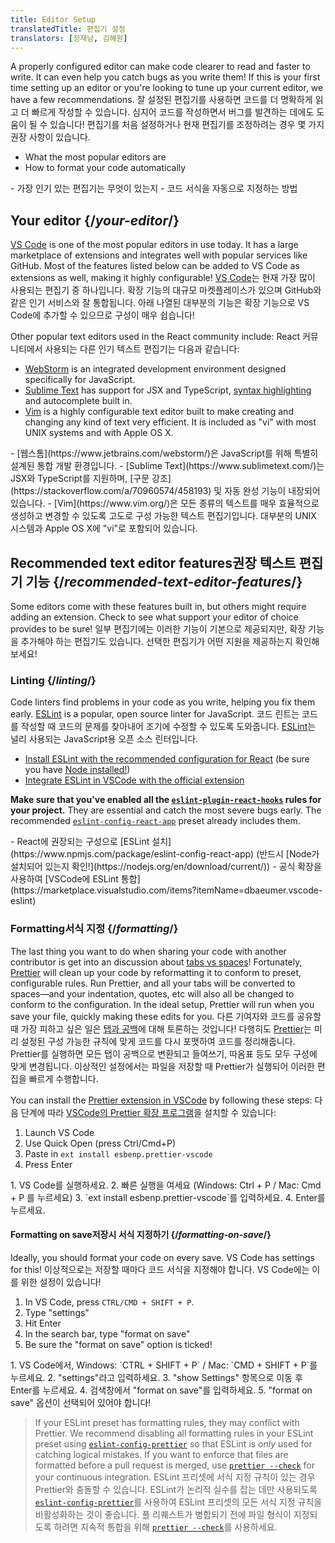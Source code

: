 ```yaml
---
title: Editor Setup
translatedTitle: 편집기 설정
translators: [정재남, 김혜원]
---
```


<Intro>

A properly configured editor can make code clearer to read and faster to write. It can even help you catch bugs as you write them! If this is your first time setting up an editor or you're looking to tune up your current editor, we have a few recommendations.
<Trans>잘 설정된 편집기를 사용하면 코드를 더 명확하게 읽고 더 빠르게 작성할 수 있습니다. 심지어 코드를 작성하면서 버그를 발견하는 데에도 도움이 될 수 있습니다! 편집기를 처음 설정하거나 현재 편집기를 조정하려는 경우 몇 가지 권장 사항이 있습니다.</Trans>
</Intro>

<YouWillLearn>

* What the most popular editors are
* How to format your code automatically

<TransBlock>
- 가장 인기 있는 편집기는 무엇이 있는지
- 코드 서식을 자동으로 지정하는 방법
</TransBlock>
</YouWillLearn>

## Your editor {/*your-editor*/}

[VS Code](https://code.visualstudio.com/) is one of the most popular editors in use today. It has a large marketplace of extensions and integrates well with popular services like GitHub. Most of the features listed below can be added to VS Code as extensions as well, making it highly configurable!
<Trans>[VS Code](https://code.visualstudio.com/)는 현재 가장 많이 사용되는 편집기 중 하나입니다. 확장 기능의 대규모 마켓플레이스가 있으며 GitHub와 같은 인기 서비스와 잘 통합됩니다. 아래 나열된 대부분의 기능은 확장 기능으로 VS Code에 추가할 수 있으므로 구성이 매우 쉽습니다!</Trans>

Other popular text editors used in the React community include:
<Trans>React 커뮤니티에서 사용되는 다른 인기 텍스트 편집기는 다음과 같습니다:</Trans>

* [WebStorm](https://www.jetbrains.com/webstorm/) is an integrated development environment designed specifically for JavaScript.
* [Sublime Text](https://www.sublimetext.com/) has support for JSX and TypeScript, [syntax highlighting](https://stackoverflow.com/a/70960574/458193) and autocomplete built in.
* [Vim](https://www.vim.org/) is a highly configurable text editor built to make creating and changing any kind of text very efficient. It is included as "vi" with most UNIX systems and with Apple OS X.

<TransBlock>
  - [웹스톰](https://www.jetbrains.com/webstorm/)은 JavaScript를 위해 특별히 설계된 통합 개발 환경입니다.
  - [Sublime Text](https://www.sublimetext.com/)는 JSX와 TypeScript를 지원하며, [구문 강조](https://stackoverflow.com/a/70960574/458193) 및 자동 완성 기능이 내장되어 있습니다.
  - [Vim](https://www.vim.org/)은 모든 종류의 텍스트를 매우 효율적으로 생성하고 변경할 수 있도록 고도로 구성 가능한 텍스트 편집기입니다. 대부분의 UNIX 시스템과 Apple OS X에 "vi"로 포함되어 있습니다.
</TransBlock>

## Recommended text editor features<Trans>권장 텍스트 편집기 기능</Trans> {/*recommended-text-editor-features*/}

Some editors come with these features built in, but others might require adding an extension. Check to see what support your editor of choice provides to be sure!
<Trans>일부 편집기에는 이러한 기능이 기본으로 제공되지만, 확장 기능을 추가해야 하는 편집기도 있습니다. 선택한 편집기가 어떤 지원을 제공하는지 확인해보세요!</Trans>

### Linting {/*linting*/}

Code linters find problems in your code as you write, helping you fix them early. [ESLint](https://eslint.org/) is a popular, open source linter for JavaScript. 
<Trans>코드 린트는 코드를 작성할 때 코드의 문제를 찾아내어 조기에 수정할 수 있도록 도와줍니다. [ESLint](https://eslint.org/)는 널리 사용되는 JavaScript용 오픈 소스 린터입니다.</Trans>

* [Install ESLint with the recommended configuration for React](https://www.npmjs.com/package/eslint-config-react-app) (be sure you have [Node installed!](https://nodejs.org/en/download/current/))
* [Integrate ESLint in VSCode with the official extension](https://marketplace.visualstudio.com/items?itemName=dbaeumer.vscode-eslint)

**Make sure that you've enabled all the [`eslint-plugin-react-hooks`](https://www.npmjs.com/package/eslint-plugin-react-hooks) rules for your project.** They are essential and catch the most severe bugs early. The recommended [`eslint-config-react-app`](https://www.npmjs.com/package/eslint-config-react-app) preset already includes them.

<TransBlock>
- React에 권장되는 구성으로 [ESLint 설치](https://www.npmjs.com/package/eslint-config-react-app) (반드시 [Node가 설치되어 있는지 확인!](https://nodejs.org/en/download/current/))
- 공식 확장을 사용하여 [VSCode에 ESLint 통합](https://marketplace.visualstudio.com/items?itemName=dbaeumer.vscode-eslint)
</TransBlock>

### Formatting<Trans>서식 지정</Trans> {/*formatting*/}

The last thing you want to do when sharing your code with another contributor is get into an discussion about [tabs vs spaces](https://www.google.com/search?q=tabs+vs+spaces)! Fortunately, [Prettier](https://prettier.io/) will clean up your code by reformatting it to conform to preset, configurable rules. Run Prettier, and all your tabs will be converted to spaces—and your indentation, quotes, etc will also all be changed to conform to the configuration. In the ideal setup, Prettier will run when you save your file, quickly making these edits for you.
<Trans>다른 기여자와 코드를 공유할 때 가장 피하고 싶은 일은 [탭과 공백](https://www.google.com/search?q=tabs+vs+spaces)에 대해 토론하는 것입니다! 다행히도 [Prettier](https://prettier.io/)는 미리 설정된 구성 가능한 규칙에 맞게 코드를 다시 포맷하여 코드를 정리해줍니다. Prettier를 실행하면 모든 탭이 공백으로 변환되고 들여쓰기, 따옴표 등도 모두 구성에 맞게 변경됩니다. 이상적인 설정에서는 파일을 저장할 때 Prettier가 실행되어 이러한 편집을 빠르게 수행합니다.</Trans>

You can install the [Prettier extension in VSCode](https://marketplace.visualstudio.com/items?itemName=esbenp.prettier-vscode) by following these steps:
<Trans>다음 단계에 따라 [VSCode의 Prettier 확장 프로그램](https://marketplace.visualstudio.com/items?itemName=esbenp.prettier-vscode)을 설치할 수 있습니다:</Trans>

1. Launch VS Code
2. Use Quick Open (press Ctrl/Cmd+P)
3. Paste in `ext install esbenp.prettier-vscode`
4. Press Enter

<TransBlock>
1. VS Code를 실행하세요.
2. 빠른 실행을 여세요 (Windows: Ctrl + P / Mac: Cmd + P 를 누르세요)
3. `ext install esbenp.prettier-vscode`를 입력하세요.
4. Enter를 누르세요.
</TransBlock>

#### Formatting on save<Trans>저장시 서식 지정하기</Trans> {/*formatting-on-save*/}

Ideally, you should format your code on every save. VS Code has settings for this!
<Trans>이상적으로는 저장할 때마다 코드 서식을 지정해야 합니다. VS Code에는 이를 위한 설정이 있습니다!</Trans>

1. In VS Code, press `CTRL/CMD + SHIFT + P`.
2. Type "settings"
3. Hit Enter
4. In the search bar, type "format on save"
5. Be sure the "format on save" option is ticked!

<TransBlock>
1. VS Code에서, Windows: `CTRL + SHIFT + P` / Mac: `CMD + SHIFT + P`를 누르세요.
2. "settings"라고 입력하세요. 
3. "show Settings" 항목으로 이동 후 Enter를 누르세요.
4. 검색창에서 "format on save"를 입력하세요.
5. "format on save" 옵션이 선택되어 있어야 합니다!
</TransBlock>

> If your ESLint preset has formatting rules, they may conflict with Prettier. We recommend disabling all formatting rules in your ESLint preset using [`eslint-config-prettier`](https://github.com/prettier/eslint-config-prettier) so that ESLint is *only* used for catching logical mistakes. If you want to enforce that files are formatted before a pull request is merged, use [`prettier --check`](https://prettier.io/docs/en/cli.html#--check) for your continuous integration.
<Trans>ESLint 프리셋에 서식 지정 규칙이 있는 경우 Prettier와 충돌할 수 있습니다. ESLint가 논리적 실수를 잡는 데만 사용되도록 [`eslint-config-prettier`](https://github.com/prettier/eslint-config-prettier)를 사용하여 ESLint 프리셋의 모든 서식 지정 규칙을 비활성화하는 것이 좋습니다. 풀 리퀘스트가 병합되기 전에 파일 형식이 지정되도록 하려면 지속적 통합을 위해 [`prettier --check`](https://prettier.io/docs/en/cli.html#--check)를 사용하세요.</Trans>

